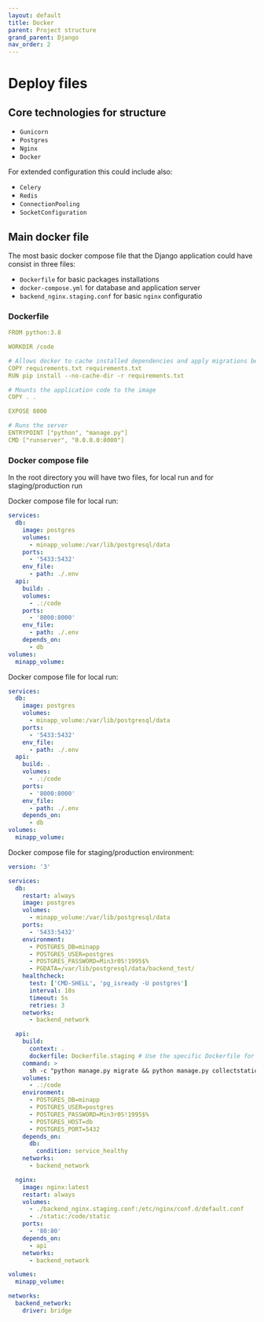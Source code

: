 ```yaml
---
layout: default
title: Docker
parent: Project structure
grand_parent: Django
nav_order: 2
---
```


# Deploy files

## Core technologies for structure

- `Gunicorn`
- `Postgres`
- `Nginx`
- `Docker`

For extended configuration this could include also:

- `Celery`
- `Redis`
- `ConnectionPooling`
- `SocketConfiguration`

## Main docker file

The most basic docker compose file that the Django application could have consist in three files:
- `Dockerfile` for basic packages installations
- `docker-compose.yml` for database and application server
- `backend_nginx.staging.conf` for basic `nginx` configuratio

### Dockerfile

```yaml
FROM python:3.8

WORKDIR /code

# Allows docker to cache installed dependencies and apply migrations between builds
COPY requirements.txt requirements.txt
RUN pip install --no-cache-dir -r requirements.txt

# Mounts the application code to the image
COPY . .

EXPOSE 8000

# Runs the server
ENTRYPOINT ["python", "manage.py"]
CMD ["runserver", "0.0.0.0:8000"]
```

### Docker compose file

In the root directory you will have two files, for local run and for staging/production run

Docker compose file for local run:

```yaml
services:
  db:
    image: postgres
    volumes:
      - minapp_volume:/var/lib/postgresql/data
    ports:
      - '5433:5432'
    env_file:
      - path: ./.env
  api:
    build: .
    volumes:
      - .:/code
    ports:
      - '8000:8000'
    env_file:
      - path: ./.env
    depends_on:
      - db
volumes:
  minapp_volume:

```

Docker compose file for local run:

```yaml
services:
  db:
    image: postgres
    volumes:
      - minapp_volume:/var/lib/postgresql/data
    ports:
      - '5433:5432'
    env_file:
      - path: ./.env
  api:
    build: .
    volumes:
      - .:/code
    ports:
      - '8000:8000'
    env_file:
      - path: ./.env
    depends_on:
      - db
volumes:
  minapp_volume:

```

Docker compose file for staging/production environment:

```yaml
version: '3'

services:
  db:
    restart: always
    image: postgres
    volumes:
      - minapp_volume:/var/lib/postgresql/data
    ports:
      - '5433:5432'
    environment:
      - POSTGRES_DB=minapp
      - POSTGRES_USER=postgres
      - POSTGRES_PASSWORD=Min3r0S!1995$%
      - PGDATA=/var/lib/postgresql/data/backend_test/
    healthcheck:
      test: ['CMD-SHELL', 'pg_isready -U postgres']
      interval: 10s
      timeout: 5s
      retries: 3
    networks:
      - backend_network

  api:
    build:
      context: .
      dockerfile: Dockerfile.staging # Use the specific Dockerfile for the build
    command: >
      sh -c "python manage.py migrate && python manage.py collectstatic --no-input && gunicorn backend.wsgi:application -b 0.0.0.0:8000"
    volumes:
      - .:/code
    environment:
      - POSTGRES_DB=minapp
      - POSTGRES_USER=postgres
      - POSTGRES_PASSWORD=Min3r0S!1995$%
      - POSTGRES_HOST=db
      - POSTGRES_PORT=5432
    depends_on:
      db:
        condition: service_healthy
    networks:
      - backend_network

  nginx:
    image: nginx:latest
    restart: always
    volumes:
      - ./backend_nginx.staging.conf:/etc/nginx/conf.d/default.conf
      - ./static:/code/static
    ports:
      - '80:80'
    depends_on:
      - api
    networks:
      - backend_network

volumes:
  minapp_volume:

networks:
  backend_network:
    driver: bridge
```

